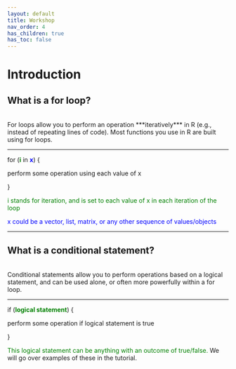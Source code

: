 ```yaml
---
layout: default
title: Workshop
nav_order: 4
has_children: true
has_toc: false
---
```



# Introduction

## What is a for loop? 
<br/>
For loops allow you to perform an operation ***iteratively*** in R (e.g., instead of repeating lines of code). Most functions you use in R are built using for loops. 
<br/>

---
for (**<span style="color: green">i</span>** in **<span style="color: blue">x</span>**)
{
   
   perform some operation using each value of x

} 

<span style="color: green">i stands for iteration, and is set to each value of x in each iteration of the loop </span>

<span style="color: blue">x could be a vector, list, matrix, or any other sequence of values/objects</span>


---

## What is a conditional statement? 
<br/>
Conditional statements allow you to perform operations based on a logical statement, and can be used alone, or often  more powerfully within a for loop. 

---

if (**<span style="color: green">logical statement</span>**)
{
   
   perform some operation if logical statement is true 

} 

<span style="color: green">This logical statement can be anything with an outcome of true/false.</span> We will go over examples of these in the tutorial. 

